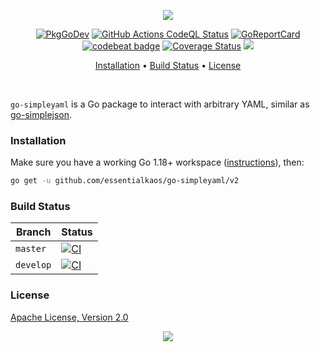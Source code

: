<p align="center"><a href="#readme"><img src="https://gh.kaos.st/go-simpleyaml.svg"/></a></p>

<p align="center">
  <a href="https://kaos.sh/g/go-simpleyaml"><img src="https://gh.kaos.st/godoc.svg" alt="PkgGoDev" /></a>
  <a href="https://kaos.sh/w/go-simpleyaml/codeql"><img src="https://kaos.sh/w/go-simpleyaml/codeql.svg" alt="GitHub Actions CodeQL Status" /></a>
  <a href="https://kaos.sh/r/go-simpleyaml"><img src="https://kaos.sh/r/go-simpleyaml.svg" alt="GoReportCard" /></a>
  <a href="https://codebeat.co/projects/github-com-essentialkaos-go-simpleyaml"><img alt="codebeat badge" src="https://codebeat.co/badges/ffe9f2d6-8586-45c0-90fb-cdb4e7141960" /></a>
  <a href="https://kaos.sh/c/go-simpleyaml"><img src="https://kaos.sh/c/go-simpleyaml.svg" alt="Coverage Status" /></a>
  <a href="#license"><img src="https://gh.kaos.st/apache2.svg"></a>
</p>

<p align="center"><a href="#installation">Installation</a> • <a href="#build-status">Build Status</a> • <a href="#license">License</a></p>

<br/>

`go-simpleyaml` is a Go package to interact with arbitrary YAML, similar as [go-simplejson](https://github.com/bitly/go-simplejson).

### Installation

Make sure you have a working Go 1.18+ workspace ([instructions](https://golang.org/doc/install)), then:

```bash
go get -u github.com/essentialkaos/go-simpleyaml/v2
```

### Build Status

| Branch | Status |
|--------|--------|
| `master` | [![CI](https://kaos.sh/w/go-simpleyaml/ci.svg?branch=master)](https://kaos.sh/w/go-simpleyaml/ci?query=branch:master) |
| `develop` | [![CI](https://kaos.sh/w/go-simpleyaml/ci.svg?branch=develop)](https://kaos.sh/w/go-simpleyaml/ci?query=branch:develop) |

### License

[Apache License, Version 2.0](https://www.apache.org/licenses/LICENSE-2.0)

<p align="center"><a href="https://essentialkaos.com"><img src="https://gh.kaos.st/ekgh.svg"/></a></p>
